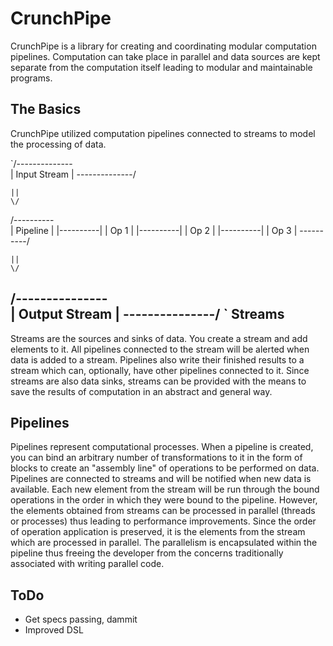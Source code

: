 CrunchPipe
==========

CrunchPipe is a library for creating and coordinating modular
computation pipelines. Computation can take place in parallel and data
sources are kept separate from the computation itself leading to
modular and maintainable programs.

The Basics
----------

CrunchPipe utilized computation pipelines connected to streams to
model the processing of data.

`/--------------\
| Input Stream |
\--------------/

    ||
    \/

/----------\
| Pipeline |
|----------|
| Op 1     |
|----------|
| Op 2     |
|----------|
| Op 3     |
\----------/

    ||
    \/

/---------------\
| Output Stream |
\---------------/
`
Streams
----------

Streams are the sources and sinks of data. You create a stream and add
elements to it. All pipelines connected to the stream will be alerted
when data is added to a stream. Pipelines also write their finished
results to a stream which can, optionally, have other pipelines
connected to it. Since streams are also data sinks, streams can be
provided with the means to save the results of computation in an
abstract and general way.

Pipelines
----------

Pipelines represent computational processes. When a pipeline is
created, you can bind an arbitrary number of transformations to it in
the form of blocks to create an "assembly line" of operations to be
performed on data. Pipelines are connected to streams and will be
notified when new data is available. Each new element from the stream
will be run through the bound operations in the order in which they
were bound to the pipeline. However, the elements obtained from
streams can be processed in parallel (threads or processes) thus
leading to performance improvements. Since the order of operation
application is preserved, it is the elements from the stream which are
processed in parallel. The parallelism is encapsulated within the
pipeline thus freeing the developer from the concerns traditionally
associated with writing parallel code.


ToDo
----------

* Get specs passing, dammit
* Improved DSL
